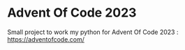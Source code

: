 # Advent Of Code 2023

Small project to work my python for Advent Of Code 2023 : https://adventofcode.com/